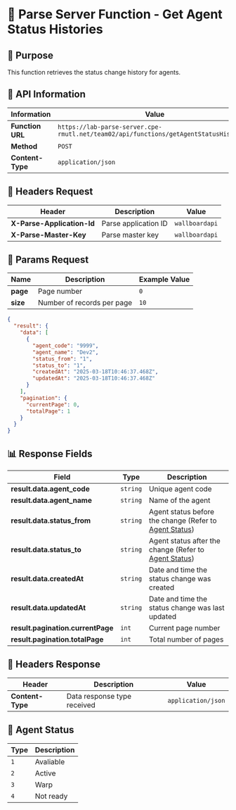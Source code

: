 # 📌 Parse Server Function - Get Agent Status Histories

## 📝 Purpose

This function retrieves the status change history for agents.

## 📌 API Information

| Information      | Value                                                                                 |
| ---------------- | ------------------------------------------------------------------------------------- |
| **Function URL** | `https://lab-parse-server.cpe-rmutl.net/team02/api/functions/getAgentStatusHistories` |
| **Method**       | `POST`                                                                                |
| **Content-Type** | `application/json`                                                                    |

## 📝 Headers Request

| Header                     | Description          | Value          |
| -------------------------- | -------------------- | -------------- |
| **X-Parse-Application-Id** | Parse application ID | `wallboardapi` |
| **X-Parse-Master-Key**     | Parse master key     | `wallboardapi` |

## 📝 Params Request

| Name     | Description                | Example Value |
| -------- | -------------------------- | ------------- |
| **page** | Page number                | `0`           |
| **size** | Number of records per page | `10`          |

```json
{
  "result": {
    "data": [
      {
        "agent_code": "9999",
        "agent_name": "Dev2",
        "status_from": "1",
        "status_to": "1",
        "createdAt": "2025-03-18T10:46:37.468Z",
        "updatedAt": "2025-03-18T10:46:37.468Z"
      }
    ],
    "pagination": {
      "currentPage": 0,
      "totalPage": 1
    }
  }
}
```

## 📊 Response Fields

| Field                             | Type     | Description                                                             |
| --------------------------------- | -------- | ----------------------------------------------------------------------- |
| **result.data.agent_code**        | `string` | Unique agent code                                                       |
| **result.data.agent_name**        | `string` | Name of the agent                                                       |
| **result.data.status_from**       | `string` | Agent status before the change (Refer to [Agent Status](#agent-status)) |
| **result.data.status_to**         | `string` | Agent status after the change (Refer to [Agent Status](#agent-status))  |
| **result.data.createdAt**         | `string` | Date and time the status change was created                             |
| **result.data.updatedAt**         | `string` | Date and time the status change was last updated                        |
| **result.pagination.currentPage** | `int`    | Current page number                                                     |
| **result.pagination.totalPage**   | `int`    | Total number of pages                                                   |

## 📝 Headers Response

| Header           | Description                 | Value              |
| ---------------- | --------------------------- | ------------------ |
| **Content-Type** | Data response type received | `application/json` |

## 🔄 Agent Status

| Type | Description |
| ---- | ----------- |
| `1`  | Avaliable   |
| `2`  | Active      |
| `3`  | Warp        |
| `4`  | Not ready   |
